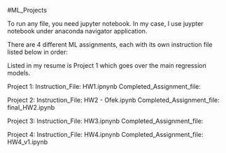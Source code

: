 #ML_Projects

To run any file, you need jupyter notebook.
In my case, I use juypter notebook under anaconda navigator application.

There are 4 different ML assignments, each with its own instruction file listed below in order:

Listed in my resume is Project 1 which goes over the main regression models.

Project 1:
Instruction_File: HW1.ipnynb
Completed_Assignment_file: 

Project 2:
Instruction_File: HW2 - Ofek.ipynb
Completed_Assignment_file: final_HW2.ipynb 

Project 3:
Instruction_File: HW3.ipnynb
Completed_Assignment_file: 

Project 4:
Instruction_File: HW4.ipnynb
Completed_Assignment_file:  HW4_v1.ipynb

